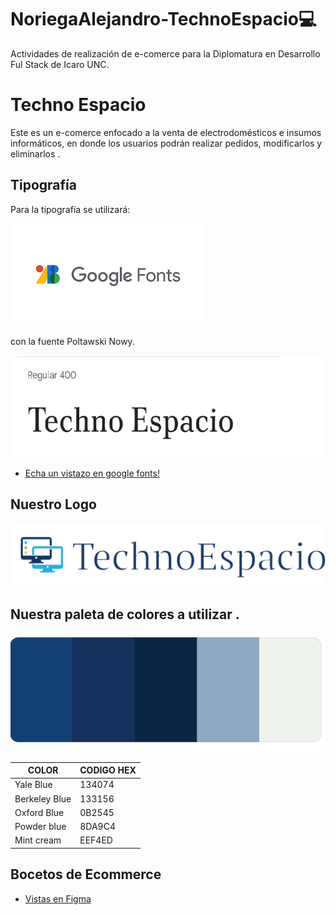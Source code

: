 # NoriegaAlejandro-TechnoEspacio💻
Actividades de realización de e-comerce para la Diplomatura en Desarrollo Ful Stack de Icaro UNC.


# Techno Espacio
Este es un e-comerce enfocado a la venta de electrodomésticos e insumos informáticos, en donde los usuarios podrán realizar pedidos, modificarlos y eliminarlos .


## Tipografía 
Para la tipografía se utilizará: 

![](https://github.com/alenoriega76/NoriegaAlejandro-TechnoEspacio/blob/master/img/fonts.png?raw=true)

con la fuente Poltawski Nowy.

![](https://github.com/alenoriega76/NoriegaAlejandro-TechnoEspacio/blob/master/img/estiloFuente.png?raw=true)
- [Echa un vistazo en google fonts! ]("https://www.fonts.googleapis.com/css2?family=Bruno+Ace+SC&family=Poltawski+Nowy:ital@1&display=swap")

## Nuestro Logo 
![](https://github.com/alenoriega76/NoriegaAlejandro-TechnoEspacio/blob/master/img/logitoo2_Capa%201_copy_1.png?raw=true)

## Nuestra paleta de colores a utilizar .
![](https://github.com/alenoriega76/NoriegaAlejandro-TechnoEspacio/blob/master/img/paletaColor.png?raw=true)    

   COLOR      | CODIGO HEX
------------- | -------------
Yale Blue     | 134074
Berkeley Blue | 133156 
Oxford Blue   | 0B2545 
Powder blue   | 8DA9C4 
Mint cream    | EEF4ED
## Bocetos  de Ecommerce 
- [Vistas en Figma ](https://www.figma.com/file/MweyPX2dxjE68u3TMX8pkw/Ecommerce_Techno-Espacio?type=design&node-id=0-1&t=VuRrnZ34qgifAUBh-0)

